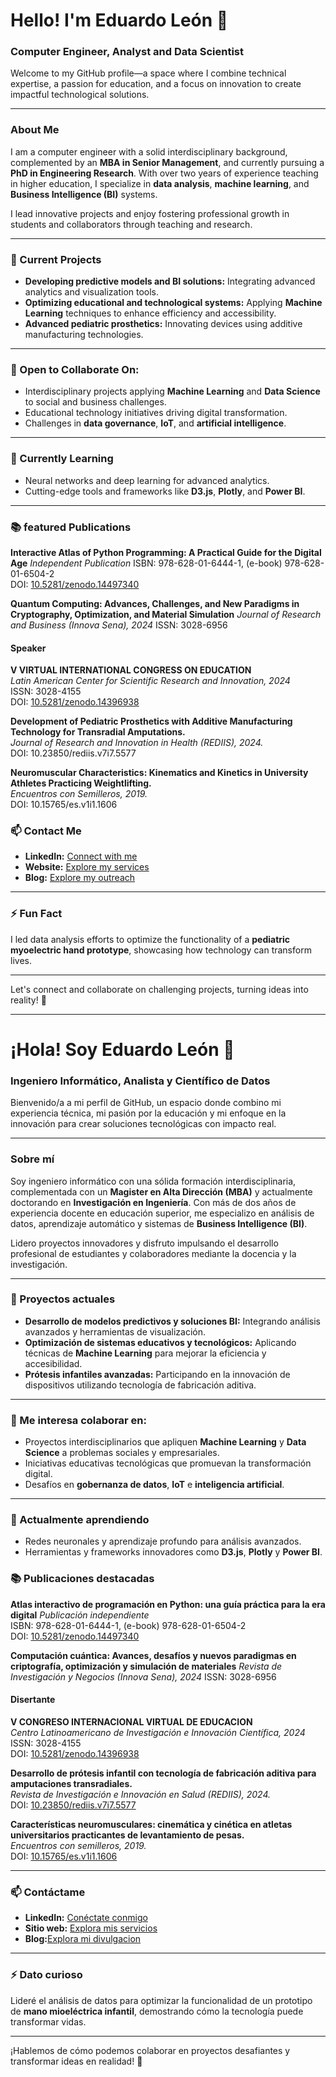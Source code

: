 # Hello! I'm Eduardo León 👋  
### Computer Engineer, Analyst and Data Scientist  

Welcome to my GitHub profile—a space where I combine technical expertise, a passion for education, and a focus on innovation to create impactful technological solutions.

---

### About Me  
I am a computer engineer with a solid interdisciplinary background, complemented by an **MBA in Senior Management**, and currently pursuing a **PhD in Engineering Research**. With over two years of experience teaching in higher education, I specialize in **data analysis**, **machine learning**, and **Business Intelligence (BI)** systems.  

I lead innovative projects and enjoy fostering professional growth in students and collaborators through teaching and research.

---

### 🔭 Current Projects  
- **Developing predictive models and BI solutions:** Integrating advanced analytics and visualization tools.  
- **Optimizing educational and technological systems:** Applying **Machine Learning** techniques to enhance efficiency and accessibility.  
- **Advanced pediatric prosthetics:** Innovating devices using additive manufacturing technologies.  

---

### 👯 Open to Collaborate On:  
- Interdisciplinary projects applying **Machine Learning** and **Data Science** to social and business challenges.  
- Educational technology initiatives driving digital transformation.  
- Challenges in **data governance**, **IoT**, and **artificial intelligence**.  

---

### 🌱 Currently Learning  
- Neural networks and deep learning for advanced analytics.  
- Cutting-edge tools and frameworks like **D3.js**, **Plotly**, and **Power BI**.  

---

### 📚 featured Publications  

**Interactive Atlas of Python Programming: A Practical Guide for the Digital Age**
*Independent Publication* 
ISBN: 978-628-01-6444-1, (e-book) 978-628-01-6504-2  
DOI: [10.5281/zenodo.14497340](https://doi.org/10.5281/zenodo.14497340)


**Quantum Computing: Advances, Challenges, and New Paradigms in Cryptography, Optimization, and Material Simulation**
*Journal of Research and Business (Innova Sena), 2024*
ISSN: 3028-6956


#### Speaker
**V VIRTUAL INTERNATIONAL CONGRESS ON EDUCATION**  
*Latin American Center for Scientific Research and Innovation, 2024*  
ISSN: 3028-4155  
DOI: [10.5281/zenodo.14396938](https://doi.org/10.5281/zenodo.14396938)


**Development of Pediatric Prosthetics with Additive Manufacturing Technology for Transradial Amputations.**  
*Journal of Research and Innovation in Health (REDIIS), 2024.*  
DOI: 10.23850/rediis.v7i7.5577  

**Neuromuscular Characteristics: Kinematics and Kinetics in University Athletes Practicing Weightlifting.**  
*Encuentros con Semilleros, 2019.*  
DOI: 10.15765/es.v1i1.1606  


### 📫 Contact Me  
- **LinkedIn:** [Connect with me](https://www.linkedin.com/in/mbaeduleon/)
- **Website:** [Explore my services](www.nexatech.org)
- **Blog:** [Explore my outreach](https://cienciatecnologiayfuturo.blogspot.com/p/acerca-de.html) 

---

### ⚡ Fun Fact  
I led data analysis efforts to optimize the functionality of a **pediatric myoelectric hand prototype**, showcasing how technology can transform lives.

---

Let's connect and collaborate on challenging projects, turning ideas into reality! 🚀



________________________________________________________________________________________________________________________________________________________

# ¡Hola! Soy Eduardo León 👋  
### Ingeniero Informático, Analista y Científico de Datos  

Bienvenido/a a mi perfil de GitHub, un espacio donde combino mi experiencia técnica, mi pasión por la educación y mi enfoque en la innovación para crear soluciones tecnológicas con impacto real.

---

### Sobre mí  
Soy ingeniero informático con una sólida formación interdisciplinaria, complementada con un **Magister en Alta Dirección (MBA)** y actualmente doctorando en **Investigación en Ingeniería**. Con más de dos años de experiencia docente en educación superior, me especializo en análisis de datos, aprendizaje automático y sistemas de **Business Intelligence (BI)**.  

Lidero proyectos innovadores y disfruto impulsando el desarrollo profesional de estudiantes y colaboradores mediante la docencia y la investigación.

---

### 🔭 Proyectos actuales  
- **Desarrollo de modelos predictivos y soluciones BI:** Integrando análisis avanzados y herramientas de visualización.  
- **Optimización de sistemas educativos y tecnológicos:** Aplicando técnicas de **Machine Learning** para mejorar la eficiencia y accesibilidad.  
- **Prótesis infantiles avanzadas:** Participando en la innovación de dispositivos utilizando tecnología de fabricación aditiva.  

---

### 👯 Me interesa colaborar en:  
- Proyectos interdisciplinarios que apliquen **Machine Learning** y **Data Science** a problemas sociales y empresariales.  
- Iniciativas educativas tecnológicas que promuevan la transformación digital.  
- Desafíos en **gobernanza de datos**, **IoT** e **inteligencia artificial**.  

---

### 🌱 Actualmente aprendiendo  
- Redes neuronales y aprendizaje profundo para análisis avanzados.  
- Herramientas y frameworks innovadores como **D3.js**, **Plotly** y **Power BI**.  


### 📚 Publicaciones destacadas  
**Atlas interactivo de programación en Python: una guía práctica para la era digital**
*Publicación independiente*  
ISBN: 978-628-01-6444-1, (e-book) 978-628-01-6504-2  
DOI: [10.5281/zenodo.14497340](https://doi.org/10.5281/zenodo.14497340)


**Computación cuántica: Avances, desafíos y nuevos paradigmas en criptografía, optimización y simulación de materiales**
*Revista de Investigación y Negocios (Innova Sena), 2024* 
ISSN: 3028-6956


#### Disertante
**V CONGRESO INTERNACIONAL VIRTUAL DE EDUCACION**  
*Centro Latinoamericano de Investigación e Innovación Científica, 2024*
ISSN: 3028-4155  
DOI: [10.5281/zenodo.14396938](https://doi.org/10.5281/zenodo.14396938)


**Desarrollo de prótesis infantil con tecnología de fabricación aditiva para amputaciones transradiales.**  
*Revista de Investigación e Innovación en Salud (REDIIS), 2024.*  
DOI: [10.23850/rediis.v7i7.5577](https://doi.org/10.23850/rediis.v7i7.5577) 


**Características neuromusculares: cinemática y cinética en atletas universitarios practicantes de levantamiento de pesas.**  
*Encuentros con semilleros, 2019.*  
DOI: [10.15765/es.v1i1.1606](https://doi.org/10.15765/es.v1i1.1606)  

---

### 📫 Contáctame  
- **LinkedIn:** [Conéctate conmigo](https://www.linkedin.com/in/mbaeduleon/)  
- **Sitio web:** [Explora mis servicios](www.nexatech.org)
- **Blog:**[Explora mi divulgacion](https://cienciatecnologiayfuturo.blogspot.com/p/acerca-de.html) 

---

### ⚡ Dato curioso  
Lideré el análisis de datos para optimizar la funcionalidad de un prototipo de **mano mioeléctrica infantil**, demostrando cómo la tecnología puede transformar vidas.

---

¡Hablemos de cómo podemos colaborar en proyectos desafiantes y transformar ideas en realidad! 🚀


